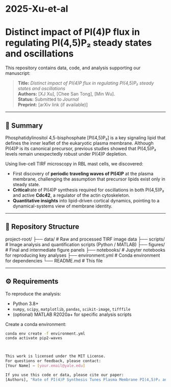 # 2025-Xu-et-al
# Distinct impact of PI(4)P flux in regulating PI(4,5)P₂ steady states and oscillations

This repository contains data, code, and analysis supporting our manuscript:

> **Title:** _Distinct impact of PI(4)P flux in regulating PI(4,5)P₂ steady states and oscillations_  
> **Authors:** [XJ Xu], [Chee San Tong], [Min Wu].  
> **Status:** Submitted to *Journal*  
> **Preprint:** [arXiv link (if available)]

---

## 🔬 Summary

Phosphatidylinositol 4,5-bisphosphate [PI(4,5)P₂] is a key signaling lipid that defines the inner leaflet of the eukaryotic plasma membrane. Although PI(4)P is its canonical precursor, previous studies showed that PI(4,5)P₂ levels remain unexpectedly robust under PI(4)P depletion.

Using live-cell TIRF microscopy in RBL mast cells, we discovered:
- First discovery of **periodic traveling waves of PI(4)P** at the plasma membrane, challenging the assumption that precursor lipids exist only in steady state.
- **Critical**rate of PI(4)P synthesis required for oscillations in both PI(4,5)P₂ and active **Cdc42**, a regulator of the actin cytoskeleton.
- **Quantitative insights** into lipid-driven cortical dynamics, pointing to a dynamical-systems view of membrane identity.

---

## 📁 Repository Structure
project-root/
├── data/               # Raw and processed TIRF image data
├── scripts/            # Image analysis and quantification scripts (Python / MATLAB)
├── figures/            # Final and intermediate figure panels
├── notebooks/          # Jupyter notebooks for reproducing key analyses
├── environment.yml     # Conda environment for dependencies
└── README.md           # This file

---

## ⚙️ Requirements

To reproduce the analysis:

- Python 3.8+
- `numpy`, `scipy`, `matplotlib`, `pandas`, `scikit-image`, `tifffile`
- (optional) MATLAB R2020a+ for specific analysis scripts

Create a conda environment:
```bash
conda env create -f environment.yml
conda activate pip2-waves



This work is licensed under the MIT License.
For questions or feedback, please contact:
[Your Name] — [your.email@yale.edu]

If you use this code or data, please cite our paper:
[Authors], "Rate of PI(4)P Synthesis Tunes Plasma Membrane PI(4,5)P₂ and Rho GTPase Oscillations", *TBD*, [year].
